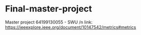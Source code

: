 # Final-master-project
Master project 64199130055 - SWU
/n link: https://ieeexplore.ieee.org/document/10147542/metrics#metrics
